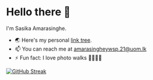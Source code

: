 # Hello there  👋
I'm Sasika Amarasinghe.

- 🌏 Here's my personal [link tree](https://sasikaa073.github.io).
- 📫 You can reach me at [amarasingheywsp.21@uom.lk]()
- ⚡ Fun fact: I love photo walks 🚶🏽‍♂️📸

[![GitHub Streak](https://streak-stats.demolab.com/?user=SasikaA073&theme=dark)](https://git.io/streak-stats)
